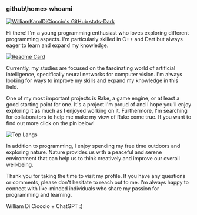 ### github\home> whoami


[![WilliamKarolDiCioccio's GitHub stats-Dark](https://github-readme-stats.vercel.app/api?username=WilliamKarolDiCioccio&show_icons=true&theme=dark)](https://github.com/WilliamKarolDiCioccio)


Hi there! I'm a young programming enthusiast who loves exploring different programming aspects. I'm particularly skilled in C++ and Dart but always eager to learn and expand my knowledge.


[![Readme Card](https://github-readme-stats.vercel.app/api/pin/?username=WilliamKarolDiCioccio&repo=Rake&theme=dark)](https://github.com/WilliamKarolDiCioccio/Rake)


Currently, my studies are focused on the fascinating world of artificial intelligence, specifically neural networks for computer vision. I'm always looking for ways to improve my skills and expand my knowledge in this field.

One of my most important projects is Rake, a game engine, or at least a good starting point for one. It's a project I'm proud of and I hope you'll enjoy exploring it as much as I enjoyed working on it. Furthermore, I'm searching for collaborators to help me make my view of Rake come true. If you want to find out more click on the pin below!


![Top Langs](https://github-readme-stats.vercel.app/api/top-langs/?username=WilliamKarolDiCioccio&layout=compact&theme=dark)


In addition to programming, I enjoy spending my free time outdoors and exploring nature. Nature provides us with a peaceful and serene environment that can help us to think creatively and improve our overall well-being.

Thank you for taking the time to visit my profile. If you have any questions or comments, please don't hesitate to reach out to me. I'm always happy to connect with like-minded individuals who share my passion for programming and learning.

William Di Cioccio + ChatGPT :)
